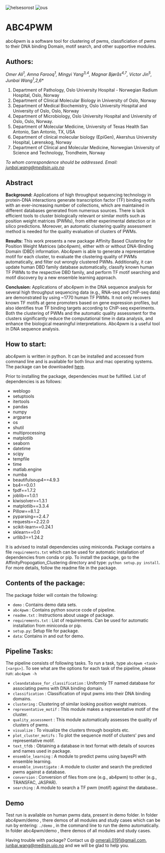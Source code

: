 <head>
  
<!-- Google tag (gtag.js) -->
<script async src="https://www.googletagmanager.com/gtag/js?id=G-2D7L85HVYY"></script>
<script>
  window.dataLayer = window.dataLayer || [];
  function gtag(){dataLayer.push(arguments);}
  gtag('js', new Date());

  gtag('config', 'G-2D7L85HVYY');
</script>

</head>

![helsesorost](https://user-images.githubusercontent.com/79196757/116503417-50eaa000-a8b6-11eb-9925-382c86dc97c9.png) ![ous](https://user-images.githubusercontent.com/79196757/116503445-652e9d00-a8b6-11eb-8985-df71a9a4b9f2.png)



# ABC4PWM

abc4pwm is a software tool for clustering of pwms, classficiation of pwms to their DNA binding Domain, motif search, and other supportive modules.

## Authors:

**Omer Ali<sup>1</sup>, Amna Farooq<sup>1</sup>, Mingyi Yang<sup>3,4</sup>, Magnar Bjørås<sup>4,7</sup>, Victor Jin<sup>5</sup>, Junbai Wang<sup>1*,2,6</sup>**

1. Department of Pathology, Oslo University Hospital - Norwegian Radium Hospital, Oslo, Norway
2. Department of Clinical Molecular Biology in University of Oslo, Norway
3. Department of Medical Biochemistry, Oslo University Hospital and University of Oslo, Oslo, Norway
4. Department of Microbiology, Oslo University Hospital and University of Oslo, Oslo, Norway.
5. Department of Molecular Medicine, University of Texas Health San Antonio, San Antonio, TX, USA
6. Department of clinical molecular biology (EpiGen), Akershus University Hospital, Lørenskog, Norway
7. Department of Clinical and Molecular Medicine, Norwegian University of Science and Technology, Trondheim, Norway

*To whom correspondence should be addressed. Email: junbai.wang@medisin.uio.no*

## Abstract

**Background:**
Applications of high throughput sequencing technology in protein-DNA interactions generate transcription factor (TF) binding motifs with an ever-increasing number of collections, which are maintained in different databases generated from numerous sources. There is lack efficient tools to cluster biologically relevant or similar motifs such as position weight matrices (PWMs), from either experimental detection or in silico predictions. Moreover, an automatic clustering quality assessment method is needed for the quality evaluation of clusters of PWMs.

**Results:**
This work presents a new package Affinity Based Clustering for Position Weight Matrices (abc4pwm), either with or without DNA-Binding Domain (DBD) information. Abc4pwm is able to generate a representative motif for each cluster, to evaluate the clustering quality of PWMs automatically, and filter out wrongly clustered PWMs. Additionally, it can update human DBD family database automatically, classify known human TF PWMs to the respective DBD family, and perform TF motif searching and motif discovery by a new ensemble learning approach.

**Conclusion:**
Applications of abc4pwm in the DNA sequence analysis for several high throughput sequencing data (e.g., RNA-seq and ChIP-seq data) are demonstrated by using ~1770 human TF PWMs. It not only recovers known TF motifs at gene promoters based on gene expression profiles, but also identifies true TF binding targets according to ChIP-seq experiments. Both the clustering of PWMs and the automatic quality assessment for the clusters significantly reduce the computational time in data analysis, and enhance the biological meaningful interpretations. Abc4pwm is a useful tool in DNA sequence analysis.

## How to start:

abc4pwm is written in python. It can be installed and accessed from command line and is available for both linux and mac operating systems. The package can be downloaded [here](https://github.com/abc4pwm/abc4pwm).

Prior to installing the package, dependencies must be fulfilled. List of dependencies is as follows:

- weblogo
- setuptools
- itertools
- pandas
- numpy
- argparse
- os
- shutil
- multiprocessing
- matplotlib
- seaborn
- datetime
- scipy
- tempfile
- time
- matlab.engine
- numba
- beautifulsoup4==4.9.3
- bs4==0.0.1
- fpdf==1.7.2
- joblib==1.0.1
- kiwisolver==1.3.1
- matplotlib==3.3.4
- Pillow==8.1.2
- pyparsing==2.4.7
- requests==2.22.0
- scikit-learn==0.24.1
- sklearn==0.0
- urllib3==1.24.2

It is advised to install dependencies using miniconda. Package contains a file `requirements.txt` which can be used for automatic installation of dependencies from conda or pip. To install the package, go to the AffinityPropogation_Clustering directory and type: `python setup.py install`. For more details, follow the readme file in the package.

## Contents of the package:

The package folder will contain the following:

- `demo` : Contains demo data sets.
- `abc4pwm` : Contains python source code of pipeline.
- `readme.txt` : Instructions about usage of package.
- `requirements.txt` : List of requirements. Can be used for automatic installation from miniconda or pip.
- `setup.py`: Setup file for package.
- `data`: Contains in and out for demo.

## Pipeline Tasks:

The pipeline consists of following tasks. To run a task, type `abc4pwm <task> [<args>]`. To see what are the options for each task of the pipeline, please run: `abc4pwm -h`

- `cleandatabase_for_classification` : Uniformly TF named database for associating pwms with DNA binding domain.
- `classification` : Classification of input pwms into their DNA binding domains.
- `clustering` : Clustering of similar looking position weight matrices.
- `representative_motif` : This module makes a representative motif of the cluster.
- `quality_assessment` : This module automatically assesses the quality of clusters of pwms.
- `visualize` : To visualize the clusters through boxplots etc.
- `plot_cluster_motifs` : To plot the sequence motif of clusters' pws and representative motif.
- `text_tfdb` : Obtaining a database in text format with details of sources and names used in package.
- `ensemble_learning` : A module to predict pwms using bayesPI with ensemble learning.
- `ensemble_investigate` : A module to cluster and search the predicted pwms against a database.
- `conversion` : Conversion of files from one (e.g., ab4pwm) to other (e.g., TRANSFAC, JASPAR).
- `searching` : A module to search a TF pwm (motif) against the database..

## Demo

Test run is available on human pwms data, present in demo folder. In folder abc4pwm/demo , there demos of all modules and study cases which can be run by entering: `./demo` , in the command line to run the demo automatically. In folder abc4pwm/demo , there demos of all modules and study cases.

Having trouble with package? Contact us @ omerali.0191@gmail.com, junbai.wang@medisin.uio.no and we will be glad to help you.

